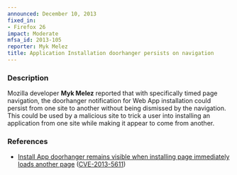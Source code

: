 ```yaml
---
announced: December 10, 2013
fixed_in:
- Firefox 26
impact: Moderate
mfsa_id: 2013-105
reporter: Myk Melez
title: Application Installation doorhanger persists on navigation
---
```


<h3>Description</h3>

<p>Mozilla developer <strong>Myk Melez</strong> reported that with specifically
timed page navigation, the doorhanger notification for Web App installation
could persist from one site to another without being dismissed by the
navigation. This could be used by a malicious site to trick a user into
installing an application from one site while making it appear to come from
another.
</p>


<h3>References</h3>

<ul>
  <li><a href="https://bugzilla.mozilla.org/show_bug.cgi?id=771294">
      Install App doorhanger remains visible when installing page immediately
loads another page</a> (<a href="http://cve.mitre.org/cgi-bin/cvename.cgi?name=CVE-2013-5611" class="ex-ref">CVE-2013-5611</a>)</li>
</ul>




